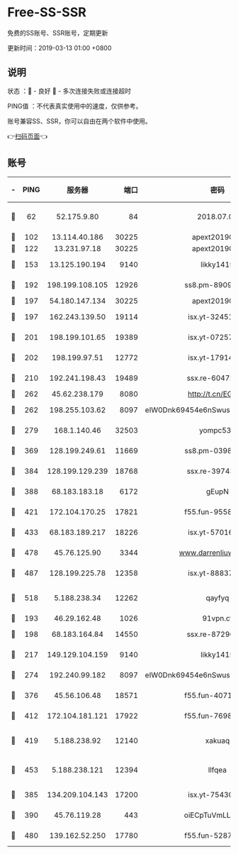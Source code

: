 # Free-SS-SSR

免费的SS账号、SSR账号，定期更新

更新时间：2019-03-13 01:00 +0800

## 说明

状态     ：🙂 - 良好 🙁 - 多次连接失败或连接超时

PING值   ：不代表真实使用中的速度，仅供参考。

账号兼容SS、SSR，你可以自由在两个软件中使用。

👉[扫码页面](https://liesauer.github.io/Free-SS-SSR/)👈

## 账号

|-|PING|服务器|端口|密码|加密方式|区域|
|:----:|:----:|:-----:|-----:|:----:|:----:|:----:|
|🙂|62|52.175.9.80|84|2018.07.07|chacha20-ietf-poly1305|HK|
|🙂|102|13.114.40.186|30225|apext2019006|chacha20|JP|
|🙂|122|13.231.97.18|30225|apext2019006|chacha20|JP|
|🙂|153|13.125.190.194|9140|likky1415|aes-256-cfb|KR|
|🙂|192|198.199.108.105|12926|ss8.pm-89091536|aes-256-cfb|US|
|🙂|197|54.180.147.134|30225|apext2019006|chacha20|KR|
|🙂|197|162.243.139.50|19114|isx.yt-32451698|aes-256-cfb|US|
|🙂|201|198.199.101.65|19389|isx.yt-07257333|aes-256-cfb|US|
|🙂|202|198.199.97.51|12772|isx.yt-17914750|aes-256-cfb|US|
|🙂|210|192.241.198.43|19489|ssx.re-60472532|aes-256-cfb|US|
|🙂|262|45.62.238.179|8080|http://t.cn/EGJIyrl|rc4-md5|CA|
|🙂|262|198.255.103.62|8097|eIW0Dnk69454e6nSwuspv9DmS201tQ0D|aes-256-cfb|US|
|🙂|279|168.1.140.46|32503|yompc535|aes-256-cfb|AU|
|🙂|369|128.199.249.61|11669|ss8.pm-03986540|aes-256-cfb|SG|
|🙂|384|128.199.129.239|18768|ssx.re-39743458|aes-256-cfb|SG|
|🙂|388|68.183.183.18|6172|gEupN|aes-256-cfb|SG|
|🙂|421|172.104.170.25|17821|f55.fun-95583566|aes-256-cfb|SG|
|🙂|433|68.183.189.217|18226|isx.yt-57016658|aes-256-cfb|SG|
|🙂|478|45.76.125.90|3344|www.darrenliuwei.com|aes-256-cfb|AU|
|🙂|487|128.199.225.78|12358|isx.yt-88837839|aes-256-cfb|SG|
|🙂|518|5.188.238.34|12262|qayfyq|chacha20-ietf-poly1305|BR|
|🙂|193|46.29.162.48|1026|91vpn.cf|rc4-md5|RU|
|🙂|198|68.183.164.84|14550|ssx.re-87296027|aes-256-cfb|US|
|🙂|217|149.129.104.159|9140|likky1415|aes-256-cfb|HK|
|🙂|274|192.240.99.182|8097|eIW0Dnk69454e6nSwuspv9DmS201tQ0D|aes-256-cfb|US|
|🙂|376|45.56.106.48|18571|f55.fun-40716763|aes-256-cfb|US|
|🙂|412|172.104.181.121|17922|f55.fun-76980489|aes-256-cfb|SG|
|🙂|419|5.188.238.92|12140|xakuaq|chacha20-ietf-poly1305|BR|
|🙂|453|5.188.238.121|12394|llfqea|chacha20-ietf-poly1305|BR|
|🙁|385|134.209.104.143|17200|isx.yt-75430258|aes-256-cfb|SG|
|🙁|390|45.76.119.28|443|oiECpTuVmLLxk4Ts|aes-256-cfb|AU|
|🙁|480|139.162.52.250|17780|f55.fun-52870038|aes-256-cfb|SG|
